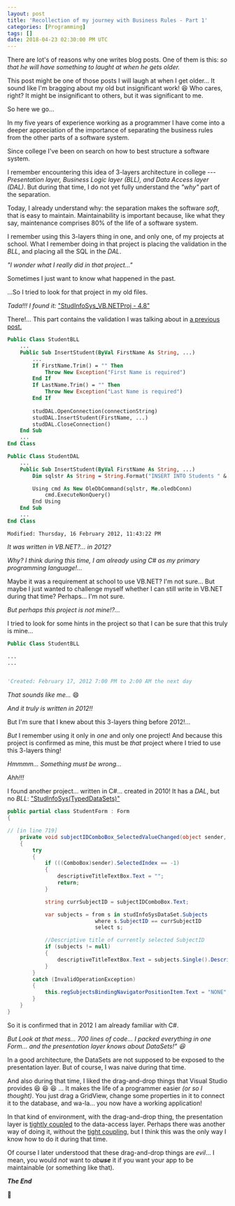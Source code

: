 ```yaml
---
layout: post
title: 'Recollection of my journey with Business Rules - Part 1'
categories: [Programming]
tags: []
date: 2018-04-23 02:30:00 PM UTC
---
```


<!-- April 23, 2018 10:30:00 PM Philippine Time -->
<!-- December 20, 2017 2:20:00 AM Philippine Time -->


There are lot's of reasons why one writes blog posts. One of them is this: _so that he will have something to laught at when he gets older._

This post might be one of those posts I will laugh at when I get older... It sound like I'm bragging about my old but insignificant work! :laughing: Who cares, right? It might be insignificant to others, but it was significant to me.

So here we go...

In my five years of experience working as a programmer I have come into a deeper appreciation of the importance of separating the business rules from the other parts of a software system.

<!--more-->

Since college I've been on search on how to best structure a software system.

I remember encountering this idea of 3-layers architecture in college --- _Presentation layer, Business Logic layer (BLL), and Data Access layer (DAL)_. But during that time, I do not yet fully understand the _"why"_ part of the separation.

Today, I already understand why: the separation makes the software _soft_, that is easy to maintain. Maintainability is important because, like what they say, maintenance comprises 80% of the life of a software system.

<!--more-->


I remember using this 3-layers thing in one, and only one, of my projects at school. What I remember doing in that project is placing the validation in the _BLL_, and placing all the SQL in the _DAL_.

_"I wonder what I really did in that project..."_

Sometimes I just want to know what happened in the past.

...So I tried to look for that project in my old files. 

_Tada!!! I found it:_ ["StudInfoSys_VB.NETProj - 4.8"](https://drive.google.com/open?id=0B99bQWWl3cfxYnBEdFA5RFVRU3kwVkV6bVBYUVgyUQ)

There!... This part contains the validation I was talking about in [a previous post.](/2018/03/21/on-maintainability-and-the-separation-of-business-rules)

``` vb
Public Class StudentBLL
    ...
    Public Sub InsertStudent(ByVal FirstName As String, ...)
        ...
        If FirstName.Trim() = "" Then
            Throw New Exception("First Name is required")
        End If
        If LastName.Trim() = "" Then
            Throw New Exception("Last Name is required")
        End If
        
        studDAL.OpenConnection(connectionString)
        studDAL.InsertStudent(FirstName, ...)
        studDAL.CloseConnection()
    End Sub
    ...
End Class
```

``` vb 
Public Class StudentDAL
    ...
    Public Sub InsertStudent(ByVal FirstName As String, ...)
        Dim sqlstr As String = String.Format("INSERT INTO Students " & ...

        Using cmd As New OleDbCommand(sqlstr, Me.oledbConn)
            cmd.ExecuteNonQuery()
        End Using
    End Sub
    ...
End Class
```

```
Modified: Thursday, ‎16 ‎February ‎2012, ‏‎11:43:22 PM
```

_It was written in VB.NET?... in 2012?_

_Why? I think during this time, I am already using C# as my primary programming language!..._

Maybe it was a requirement at school to use VB.NET? I'm not sure... But maybe I just wanted to challenge myself whether I can still write in VB.NET during that time? Perhaps... I'm not sure.

_But perhaps this project is not mine!?..._

I tried to look for some hints in the project so that I can be sure that this truly is mine...

``` vb
Public Class StudentBLL

...
...


'Created: February 17, 2012 7:00 PM to 2:00 AM the next day
```

_That sounds like me..._  :smile:

_And it truly is written in 2012!!_

But I'm sure that I knew about this 3-layers thing before 2012!...

_But_ I remember using it only in _one_ and only one project! And because this project is confirmed as mine, this must be _that_ project where I tried to use this 3-layers thing!

_Hmmmm... Something must be wrong..._

_Ahh!!!_

I found another project... written in C#... created in 2010! It has a _DAL_, but no _BLL_: ["StudInfoSys(TypedDataSets)"](https://drive.google.com/open?id=0B99bQWWl3cfxM2NkOTcyYTctZWJlZi00ODMyLTg3NWQtMmQxMTAxZjMyMmM0)


``` csharp
public partial class StudentForm : Form
{

// [in line 719]
    private void subjectIDComboBox_SelectedValueChanged(object sender, EventArgs e)
    {
        try
        {
            if (((ComboBox)sender).SelectedIndex == -1)
            {
                descriptiveTitleTextBox.Text = "";
                return;
            }

            string currSubjectID = subjectIDComboBox.Text;

            var subjects = from s in studInfoSysDataSet.Subjects
                            where s.SubjectID == currSubjectID
                            select s;

            //Descriptive title of currently selected SubjectID
            if (subjects != null)
            {
                descriptiveTitleTextBox.Text = subjects.Single().DescriptiveTitle;
            }
        }
        catch (InvalidOperationException)
        {
            this.regSubjectsBindingNavigatorPositionItem.Text = "NONE";
        }
    }
}
```

So it is confirmed that in 2012 I am already familiar with C#.

_But Look at that mess... 700 lines of code... I packed everything in one Form... and the presentation layer knows about DataSets!" :laughing:_

In a good architecture, the DataSets are not supposed to be exposed to the presentation layer. But of course, I was naive during that time.

And also during that time, I liked the drag-and-drop things that Visual Studio provides :laughing: :laughing: :laughing: ... It makes the life of a programmer easier _(or so I thought)_. You just drag a GridView, change some properties in it to connect it to the database, and wa-la... you now have a working application!

In that kind of environment, with the drag-and-drop thing, the presentation layer is [tightly coupled](http://blog.ploeh.dk/2012/02/02/LooseCouplingandtheBigPicture/) to the data-access layer. Perhaps there was another way of doing it, without the [tight coupling](http://blog.ploeh.dk/2012/02/02/LooseCouplingandtheBigPicture/), but I think this was the only way I know how to do it during that time.

Of course I later understood that these drag-and-drop things are _evil_... I mean, you would _not_ want to _ab**use**_ it if you want your app to be maintainable (or something like that).

**_The End_**

:bow:

